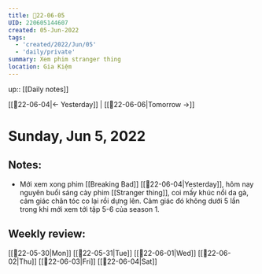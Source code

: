 ```yaml
---
title: 📝22-06-05
UID: 220605144607
created: 05-Jun-2022
tags:
  - 'created/2022/Jun/05'
  - 'daily/private'
summary: Xem phim stranger thing
location: Gia Kiệm
---
```


up:: [[Daily notes]]

[[📝22-06-04|<- Yesterday]] | [[📝22-06-06|Tomorrow ->]]
# Sunday, Jun 5, 2022

## Notes:
- Mới xem xong phim [[Breaking Bad]] [[📝22-06-04|Yesterday]], hôm nay nguyên buổi sáng cày phim [[Stranger thing]], coi mấy khúc nổi da gà, cảm giác chân tóc co lại rồi dựng lên. Cảm giác đó không dưới 5 lần trong khi mới xem tới tập 5-6 của season 1.

## Weekly review:
[[📝22-05-30|Mon]]
[[📝22-05-31|Tue]]
[[📝22-06-01|Wed]]
[[📝22-06-02|Thu]]
[[📝22-06-03|Fri]]
[[📝22-06-04|Sat]]
